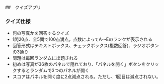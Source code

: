 ##　クイズアプリ

### クイズ仕様
- 何の写真かを回答するクイズ
- 1問20点、全5問で100点満点。点数によってA〜Eのランクが表示される
- 回答形式はテキストボックス、チェックボックス(複数回答)、ラジオボタンの3通り
- 問題は毎回ランダムに出題される
- 初めは写真が36枚のパネルで隠れており、「パネルを開く」ボタンをクリックするとランダムで3つのパネルが開く
- スコアはパネルを開く度に2点減点される。ただし、1回目は減点されない。